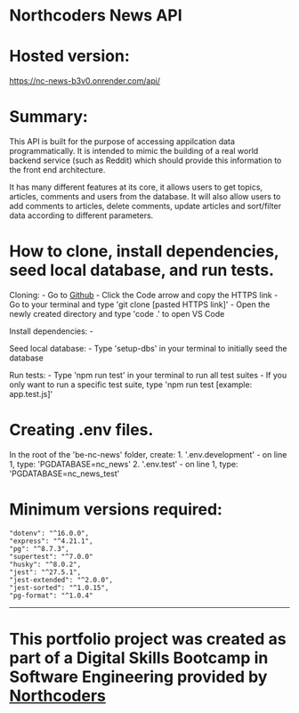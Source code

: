 # Northcoders News API

# Hosted version: 

https://nc-news-b3v0.onrender.com/api/


# Summary: 

This API is built for the purpose of accessing appilcation data programmatically. It is intended to mimic the building of a real world backend service (such as Reddit) which should provide this information to the front end architecture.

It has many different features at its core, it allows users to get topics, articles, comments and users from the database. It will also allow users to add comments to articles, delete comments, update articles and sort/filter data according to different parameters.


# How to clone, install dependencies, seed local database, and run tests.

Cloning:
    - Go to [Github](https://github.com/martingrennan/NC-News)
    - Click the Code arrow and copy the HTTPS link
    - Go to your terminal and type 'git clone [pasted HTTPS link]'
    - Open the newly created directory and type 'code .' to open VS Code

Install dependencies:
    - 

Seed local database:
    - Type 'setup-dbs' in your terminal to initially seed the database

Run tests:
    - Type 'npm run test' in your terminal to run all test suites
    - If you only want to run a specific test suite, type 'npm run test [example: app.test.js]'


# Creating .env files.

In the root of the 'be-nc-news' folder, create:
    1. '.env.development' - on line 1, type: 'PGDATABASE=nc_news'
    2. '.env.test' - on line 1, type: 'PGDATABASE=nc_news_test'

# Minimum versions required: 

    "dotenv": "^16.0.0",
    "express": "^4.21.1",
    "pg": "^8.7.3",
    "supertest": "^7.0.0"
    "husky": "^8.0.2",
    "jest": "^27.5.1",
    "jest-extended": "^2.0.0",
    "jest-sorted": "^1.0.15",
    "pg-format": "^1.0.4"

--- 

# This portfolio project was created as part of a Digital Skills Bootcamp in Software Engineering provided by [Northcoders](https://northcoders.com/)